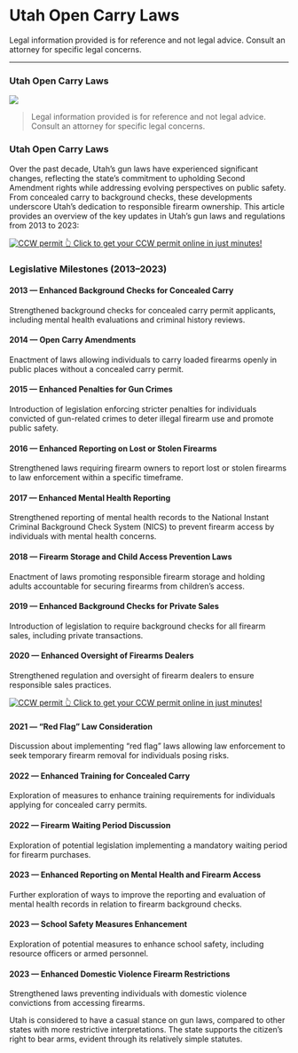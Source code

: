 # Utah Open Carry Laws

Legal information provided is for reference and not legal advice. Consult an attorney for specific legal concerns. 

* * *

### Utah Open Carry Laws

![](https://cdn-images-1.medium.com/max/800/1*a7EfhtWaKI3zpzWbCR-0Hg.png)

> Legal information provided is for reference and not legal advice. Consult an attorney for specific legal concerns.

### Utah Open Carry Laws

Over the past decade, Utah’s gun laws have experienced significant changes, reflecting the state’s commitment to upholding Second Amendment rights while addressing evolving perspectives on public safety. From concealed carry to background checks, these developments underscore Utah’s dedication to responsible firearm ownership. This article provides an overview of the key updates in Utah’s gun laws and regulations from 2013 to 2023:

<a href="https://serp.ly/ccw">
<div>
    <img src="https://cdn-images-1.medium.com/max/1200/1*aCmvRhaa5Xjz4zDZxHzAjg.png" alt="CCW permit">
    👆 Click to get your CCW permit online in just minutes!
</div>
</a>

### Legislative Milestones (2013–2023)

#### 2013 — Enhanced Background Checks for Concealed Carry

Strengthened background checks for concealed carry permit applicants, including mental health evaluations and criminal history reviews.

#### 2014 — Open Carry Amendments

Enactment of laws allowing individuals to carry loaded firearms openly in public places without a concealed carry permit.

#### 2015 — Enhanced Penalties for Gun Crimes

Introduction of legislation enforcing stricter penalties for individuals convicted of gun-related crimes to deter illegal firearm use and promote public safety.

#### 2016 — Enhanced Reporting on Lost or Stolen Firearms

Strengthened laws requiring firearm owners to report lost or stolen firearms to law enforcement within a specific timeframe.

#### 2017 — Enhanced Mental Health Reporting

Strengthened reporting of mental health records to the National Instant Criminal Background Check System (NICS) to prevent firearm access by individuals with mental health concerns.

#### 2018 — Firearm Storage and Child Access Prevention Laws

Enactment of laws promoting responsible firearm storage and holding adults accountable for securing firearms from children’s access.

#### 2019 — Enhanced Background Checks for Private Sales

Introduction of legislation to require background checks for all firearm sales, including private transactions.

#### 2020 — Enhanced Oversight of Firearms Dealers

Strengthened regulation and oversight of firearm dealers to ensure responsible sales practices.


<a href="https://serp.ly/ccw">
<div>
    <img src="https://cdn-images-1.medium.com/max/1200/1*TMCVgNoKp2NAtvLSAMkaJg.png" alt="CCW permit">
    👆 Click to get your CCW permit online in just minutes!
</div>
</a>


#### 2021 — “Red Flag” Law Consideration

Discussion about implementing “red flag” laws allowing law enforcement to seek temporary firearm removal for individuals posing risks.

#### 2022 — Enhanced Training for Concealed Carry

Exploration of measures to enhance training requirements for individuals applying for concealed carry permits.

#### 2022 — Firearm Waiting Period Discussion

Exploration of potential legislation implementing a mandatory waiting period for firearm purchases.

#### 2023 — Enhanced Reporting on Mental Health and Firearm Access

Further exploration of ways to improve the reporting and evaluation of mental health records in relation to firearm background checks.

#### 2023 — School Safety Measures Enhancement

Exploration of potential measures to enhance school safety, including resource officers or armed personnel.

#### 2023 — Enhanced Domestic Violence Firearm Restrictions

Strengthened laws preventing individuals with domestic violence convictions from accessing firearms.

Utah is considered to have a casual stance on gun laws, compared to other states with more restrictive interpretations. The state supports the citizen’s right to bear arms, evident through its relatively simple statutes.



